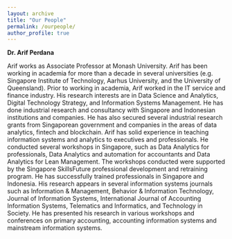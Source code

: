 ```yaml
---
layout: archive
title: "Our People"
permalink: /ourpeople/
author_profile: true
---
```



**Dr. Arif Perdana**

Arif works as Associate Professor at Monash University. Arif has been working in academia for more than a decade in several universities (e.g. Singapore Institute of Technology, Aarhus University, and the University of Queensland). Prior to working in academia, Arif worked in the IT service and finance industry. His research interests are in Data Science and Analytics, Digital Technology Strategy, and Information Systems Management. He has done industrial research and consultancy with Singapore and Indonesian institutions and companies. He has also secured several industrial research grants from Singaporean government and companies in the areas of data analytics, fintech and blockchain.
Arif has solid experience in teaching information systems and analytics to executives and professionals. He conducted several workshops in Singapore, such as Data Analytics for professionals, Data Analytics and automation for accountants and Data Analytics for Lean Management. The workshops conducted were supported by the Singapore SkillsFuture professional development and retraining program. He has successfully trained professionals in Singapore and Indonesia. His research appears in several information systems journals such as Information & Management, Behavior & Information Technology, Journal of Information Systems, International Journal of Accounting Information Systems, Telematics and Informatics, and Technology in Society. He has presented his research in various workshops and conferences on primary accounting, accounting information systems and mainstream information systems.


